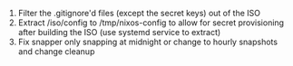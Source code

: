 1. Filter the .gitignore'd files (except the secret keys) out of the ISO
2. Extract /iso/config to /tmp/nixos-config to allow for secret provisioning after building the ISO (use systemd service to extract)
3. Fix snapper only snapping at midnight or change to hourly snapshots and change cleanup
